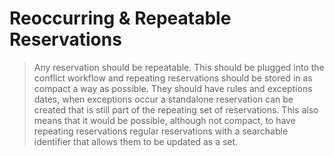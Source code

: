 Reoccurring & Repeatable Reservations
=====================================
> Any reservation should be repeatable. This should be plugged into the conflict
workflow and repeating reservations should be stored in as compact a way as
possible. They should have rules and exceptions dates, when exceptions occur a
standalone reservation can be created that is still part of the repeating set of
reservations. This also means that it would be possible, although not compact,
to have repeating reservations regular reservations with a searchable identifier
that allows them to be updated as a set.
